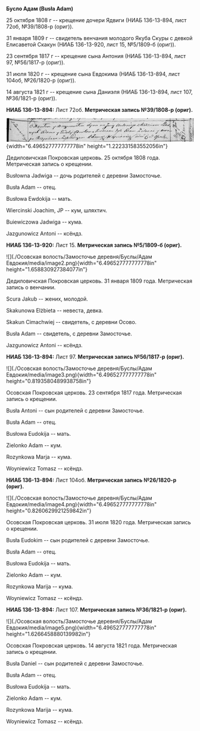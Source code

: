 **Бусло Адам (Busła Adam)**

25 октября 1808 г -- крещение дочери Ядвиги (НИАБ 136-13-894, лист 72об,
№39/1808-р (ориг)).

31 января 1809 г -- свидетель венчания молодого Якуба Скуры с девкой
Елисаветой Скакун (НИАБ 136-13-920, лист 15, №5/1809-б (ориг)).

23 сентября 1817 г -- крещение сына Антония (НИАБ 136-13-894, лист 97,
№56/1817-р (ориг)).

31 июля 1820 г -- крещение сына Евдокима (НИАБ 136-13-894, лист 104об,
№26/1820-р (ориг)).

14 августа 1821 г -- крещение сына Даниэля (НИАБ 136-13-894, лист 107,
№36/1821-р (ориг)).

**НИАБ 136-13-894:** Лист 72об. **Метрическая запись №39/1808-р
(ориг).**

![](./media/5f974a2d80389e8bf5912b2b57d6886e25b4a2d7.png){width="6.496527777777778in"
height="1.222331583552056in"}

Дедиловичская Покровская церковь. 25 октября 1808 года. Метрическая
запись о крещении.

Busłowna Jadwiga -- дочь родителей с деревни Замосточье.

Busła Adam -- отец.

Busłowa Ewdokija -- мать.

Wiercinski Joachim, JP -- кум, шляхтич.

Buiewiczowa Jadwiga -- кума.

Jazgunowicz Antoni -- ксёндз.

**НИАБ 136-13-920:** Лист 15. **Метрическая запись №5/1809-б (ориг).**

![](./Осовская волость/Замосточье деревня/Буслы/Адам Евдокия/media/image2.png){width="6.496527777777778in"
height="1.658830927384077in"}

Дедиловичская Покровская церковь. 31 января 1809 года. Метрическая
запись о венчании.

Scura Jakub -- жених, молодой.

Skakunowa Elżbieta -- невеста, девка.

Skakun Cimachwiej -- свидетель, с деревни Осовo.

Busła Adam -- свидетель, с деревни Замосточье.

Jazgunowicz Antoni -- ксёндз.

**НИАБ 136-13-894:** Лист 97. **Метрическая запись №56/1817-р (ориг).**

![](./Осовская волость/Замосточье деревня/Буслы/Адам Евдокия/media/image3.png){width="6.496527777777778in"
height="0.8193580489938758in"}

Осовская Покровская церковь. 23 сентября 1817 года. Метрическая запись о
крещении.

Busła Antoni -- сын родителей с деревни Замосточье.

Busła Adam -- отец.

Busłowa Eudokija -- мать.

Zielonko Adam -- кум.

Rozynkowa Marja -- кума.

Woyniewicz Tomasz -- ксёндз.

**НИАБ 136-13-894:** Лист 104об. **Метрическая запись №26/1820-р
(ориг).**

![](./Осовская волость/Замосточье деревня/Буслы/Адам Евдокия/media/image4.png){width="6.496527777777778in"
height="0.8260629921259842in"}

Осовская Покровская церковь. 31 июля 1820 года. Метрическая запись о
крещении.

Busła Eudokim -- сын родителей с деревни Замосточье.

Busła Adam -- отец.

Busłowa Eudokija -- мать.

Zielonko Adam -- кум.

Rozynkowa Marija -- кума.

Woyniewicz Tomasz -- ксёндз.

**НИАБ 136-13-894:** Лист 107. **Метрическая запись №36/1821-р (ориг).**

![](./Осовская волость/Замосточье деревня/Буслы/Адам Евдокия/media/image5.png){width="6.496527777777778in"
height="1.6266458880139982in"}

Осовская Покровская церковь. 14 августа 1821 года. Метрическая запись о
крещении.

Busła Daniel -- сын родителей с деревни Замосточье.

Busła Adam -- отец.

Busłowa Eudokija -- мать.

Zielonko Adam -- кум.

Rozynkowa Marija -- кума.

Woyniewicz Tomasz -- ксёндз.
